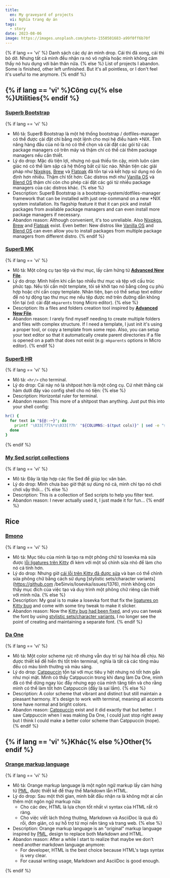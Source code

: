 ```yaml
---
title:
  en: My graveyard of projects
  vi: Nghĩa trang dự án
tags:
  - story
date: 2023-08-06
image: https://images.unsplash.com/photo-1550501683-a99f0ff6b70f
---
```


{% if lang == 'vi' %}
  Danh sách các dự án mình drop. Cái thì đã xong, cái thì bỏ dở. Nhưng tất cả mình đều nhận ra nó vô nghĩa hoặc mình không cảm thấy nó hưu dụng với bản thân nữa.
{% else %}
  List of projects I abandon. Some is finished, other left unfinished. But it's all pointless, or I don't feel it's useful to me anymore.
{% endif %}

## {% if lang == 'vi' %}Công cụ{% else %}Utilities{% endif %}

<!-- ### [Terminal Explorer](https://github.com/NNBnh/terminal-explorer) -->

<!-- {% if lang == 'vi' %}
  - Mô tả:
  - Lý do drop:
{% else %}
  - Description:
  - Abandon reason:
{% endif %} -->

### [Superb Bootstrap](https://github.com/NNBnh/superb-bootstrap)

{% if lang == 'vi' %}
  - Mô tả: SuperB Bootstrap là một hệ thống bootstrap / dotfiles-manager có thể được cài đặt chỉ bằng một lệnh cho mọi hệ điều hành *NIX. Tính năng hàng đầu của nó là nó có thể chọn và cài đặt các gói từ các package managers có trên máy và thậm chí có thể cài thêm package managers nếu cần thiết.
  - Lý do drop: Mặc dù tiện lợi, nhưng nó quá thiếu tin cậy, mình luôn cảm giác nó có thể làm sập cả hệ thống bất cứ lúc nào. Nhân tiện các giải pháp như [Nixpkgs](https://search.nixos.org/packages), [Brew](https://brew.sh) và [Flatpak](https://flatpak.org) đã tồn tại và kết hợp sử dụng nó ổn định hơn nhiều. Thậm chí tốt hơn: Các distros mới như [Vanilla OS](https://vanillaos.org) và [Blend OS](https://bleendos.co) thậm chí còn cho phép cài đặt các gói từ nhiều package managers của các distros khác.
{% else %}
  - Description: SuperB Bootstrap is a bootstrap-system/dotfiles-manager framework that can be installed with just one command on a new *NIX system installation. Its flagship feature it that it can pick and install packages from available package managers and can even install more package managers if necessary.
  - Abandon reason: Although convenient, it's too unreliable. Also [Nixpkgs](https://search.nixos.org/packages), [Brew](https://brew.sh) and [Flatpak](https://flatpak.org) exist. Even better: New distros like [Vanilla OS](https://vanillaos.org) and [Blend OS](https://blendos.co) can even allow you to install packages from multiple package managers from different distro.
{% endif %}

<!-- ### [Coderun](https://github.com/NNBnh/coderun) -->

<!-- {% if lang == 'vi' %}
  - Mô tả:
  - Lý do drop:
{% else %}
  - Description:
  - Abandon reason:
{% endif %} -->

<!-- ### [Clipb.kak](https://github.com/NNBnh/clipb.kak) -->

<!-- {% if lang == 'vi' %}
  - Mô tả:
  - Lý do drop:
{% else %}
  - Description:
  - Abandon reason:
{% endif %} -->

### [SuperB MK](https://github.com/NNBnh/mk)

{% if lang == 'vi' %}
  - Mô tả: Một công cụ tạo tệp và thư mục, lấy cảm hứng từ [**Advanced New File**](https://github.com/tanrax/terminal-AdvancedNewFile).
  - Lý do drop: Mình hiếm khi cần tạo nhiều thư mục và tệp với cấu trúc phức tạp. Nếu tôi cần một template, tôi sẽ khởi tạo nó bằng công cụ phù hợp hoặc chỉ cần copy template. Nhân tiện, bạn có thể setup text editor để nó tự động tạo thư mục mẹ nếu tệp được mở trên đường dẫn không tồn tại (vd: cài đặt `mkparents` trong Micro editor).
{% else %}
  - Description: Its a files and folders creation tool inspired by [**Advanced New File**](https://github.com/tanrax/terminal-AdvancedNewFile).
  - Abandon reason: I rarely find myself needing to create multiple folders and files with complex structure. If I need a template, I just init it's using a proper tool, or copy a template from some repo. Also, you can setup your text editor so that it automatically create parent directories if a file is opened on a path that does not exist (e.g: `mkparents` options in Micro editor).
{% endif %}

### [SuperB HR](https://github.com/NNBnh/hr)

{% if lang == 'vi' %}
  - Mô tả: `<hr/>` cho terminal.
  - Lý do drop: Cái này nó là shitpost hơn là một công cụ. Cứ nhét thằng cài hàm dưới đây vào config shell cho nó tiện:
{% else %}
  - Description: Horizontal ruler for terminal.
  - Abandon reason: This more of a shitpost than anything. Just put this into your shell config:

```bash
hr() {
  for text in "${@:-─}"; do
    printf '\033[?7l%*s\033[?7h' "${COLUMNS:-$(tput cols)}" | sed -e "s/ /$text/g"
  done
}
```

{% endif %}

### [My Sed script collections](https://github.com/NNBnh/sed-collections)

{% if lang == 'vi' %}
  - Mô tả: Đây là tập hợp các file Sed để giúp lọc văn bản.
  - Lý do drop: Mình chưa bao giờ thật sự dùng nó cả, mình chỉ tạo nó chơi chơi vậy thôi...
{% else %}
  - Description: This is a collection of Sed scripts to help you filter text.
  - Abandon reason: I never actually used it, I just made it for fun...
{% endif %}

## Rice

<!-- ### [SuperB ST](https://github.com/NNBnh/superb-st) -->

<!-- {% if lang == 'vi' %}
  - Mô tả:
  - Lý do drop:
{% else %}
  - Description:
  - Abandon reason:
{% endif %} -->

### [Bmono](https://github.com/NNBnh/bmono)

{% if lang == 'vi' %}
  - Mô tả: Mục tiêu của mình là tạo ra một phông chữ từ Iosevka mà sửa được [lỗi ligatures trên Kitty](https://github.com/be5invis/Iosevka/issues/1326) đi kèm với một số chỉnh sửa nhỏ để làm cho nó cá tính hơn.
  - Lý do drop: Nhưng giờ [cái lỗi trên Kitty đã được sửa](https://github.com/be5invis/Iosevka/pull/1403) và bạn có thể chỉnh sửa phông chữ bằng cách sử dụng [stylistic sets/character variants](https://github.com /be5invis/Iosevka/issues/1376), mình không còn thấy mục đích của việc tạo và duy trình một phông chữ riêng cần thiết với mình nữa.
{% else %}
  - Description: My goal is to make a Iosevka font that fix the [ligatures on Kitty bug](https://github.com/be5invis/Iosevka/issues/1326) and come with some tiny tweak to make it slicker.
  - Abandon reason: Now the [Kitty bug had been fixed](https://github.com/be5invis/Iosevka/pull/1403), and you can tweak the font by using [stylistic sets/character variants](https://github.com/be5invis/Iosevka/issues/1376), I no longer see the point of creating and maintaining a separate font.
{% endif %}

### [Da One](https://github.com/NNBnh/da-one)

{% if lang == 'vi' %}
  - Mô tả: Một color scheme rực rỡ nhưng vẫn duy trì sự hài hòa dễ chịu. Nó được thiết kế để hiển thị tốt trên terminal, nghĩa là tất cả các tông màu đều có màu bình thường và màu sáng.
  - Lý do drop: [Catppuccin](https://github.com/catppuccin/catppuccin) tồn tại với mục tiêu y hệt nhưng nó tốt hơn gần như mọi mặt. Mình có thấy Catppuccin trong khi đang làm Da One, mình đã có thể dừng ngay lúc đấy nhưng ego của mình tăng tiến và cho rằng mình có thể làm tốt hơn Catppuccin (đấy là sai lầm).
{% else %}
  - Description: A color scheme that vibrant and distinct but still maintain a pleasant harmony. It's design to work with terminal, meaning all accents tone have normal and bright colors.
  - Abandon reason: [Catppuccin](https://github.com/catppuccin/catppuccin) exist and it did exactly that but better. I saw Catppuccin when I was making Da One, I could just stop right away but I think I could make a better color scheme than Catppuccin (nope).
{% endif %}

## {% if lang == 'vi' %}Khác{% else %}Other{% endif %}

### [Orange markup language](https://github.com/NNBnh/orml)

{% if lang == 'vi' %}
  - Mô tả: Orange markup language là một ngôn ngữ markup lấy cảm hứng từ [PML](https://pml-lang.dev), được thiết kế để thay thế Markdown lẫn HTML.
  - Lý do drop: Sau một thời gian, mình bắt đầu nhận ra là không một ai cần thêm một ngôn ngữ markup nữa:
    - Cho các dev, HTML là lựa chọn tốt nhất vì syntax của HTML rất rõ ràng.
    - Cho việc viết lách thông thường, Markdown và AsciiDoc là quá đủ rồi, đơn giản, có sự hỗ trợ từ mọi nền tảng và trang web.
{% else %}
  - Description: Orange markup language is an "original" markup language inspired by [PML](https://pml-lang.dev), design to replace both Markdown and HTML.
  - Abandon reason: After a while I start to realize that maybe we don't need another markdown language anymore:
    - For developer, HTML is the best choice because HTML's tags syntax is very clear.
    - For causal writing usage, Markdown and AsciiDoc is good enough.

{% endif %}
